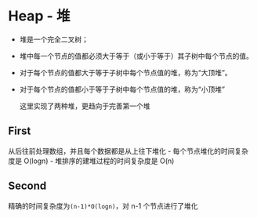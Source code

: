 # Heap - 堆

- 堆是一个完全二叉树；

- 堆中每一个节点的值都必须大于等于（或小于等于）其子树中每个节点的值。

- 对于每个节点的值都大于等于子树中每个节点值的堆，称为“大顶堆”。

- 对于每个节点的值都小于等于子树中每个节点值的堆，称为“小顶堆”

  

  这里实现了两种堆，更趋向于完善第一个堆

## First

从后往前处理数组，并且每个数据都是从上往下堆化
	- 每个节点堆化的时间复杂度是 O(logn)
	- 堆排序的建堆过程的时间复杂度是 O(n)


## Second

精确的时间复杂度为`(n-1)*O(logn)`，对 n-1 个节点进行了堆化